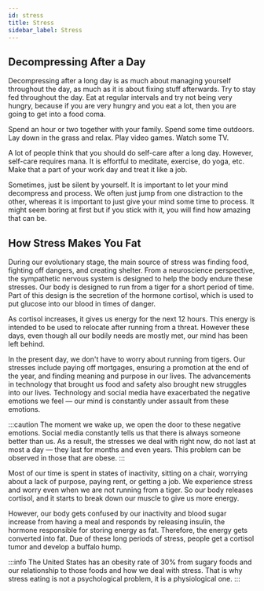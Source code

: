 ```yaml
---
id: stress
title: Stress
sidebar_label: Stress
---
```


## Decompressing After a Day
Decompressing after a long day is as much about managing yourself throughout the day, as much as it is about fixing stuff afterwards. Try to stay fed throughout the day. Eat at regular intervals and try not being very hungry, because if you are very hungry and you eat a lot, then you are going to get into a food coma.

Spend an hour or two together with your family. Spend some time outdoors. Lay down in the grass and relax. Play video games. Watch some TV.

A lot of people think that you should do self-care after a long day. However, self-care requires mana. It is effortful to meditate, exercise, do yoga, etc. Make that a part of your work day and treat it like a job.

Sometimes, just be silent by yourself. It is important to let your mind decompress and process. We often just jump from one distraction to the other, whereas it is important to just give your mind some time to process. It might seem boring at first but if you stick with it, you will find how amazing that can be.

## How Stress Makes You Fat
During our evolutionary stage, the main source of stress was finding food, fighting off dangers, and creating shelter. From a neuroscience perspective, the sympathetic nervous system is designed to help the body endure these stresses. Our body is designed to run from a tiger for a short period of time. Part of this design is the secretion of the hormone cortisol, which is used to put glucose into our blood in times of danger.

As cortisol increases, it gives us energy for the next 12 hours. This energy is intended to be used to relocate after running from a threat. However these days, even though all our bodily needs are mostly met, our mind has been left behind.

In the present day, we don't have to worry about running from tigers. Our stresses include paying off mortgages, ensuring a promotion at the end of the year, and finding meaning and purpose in our lives. The advancements in technology that brought us food and safety also brought new struggles into our lives. Technology and social media have exacerbated the negative emotions we feel — our mind is constantly under assault from these emotions.

:::caution
The moment we wake up, we open the door to these negative emotions. Social media constantly tells us that there is always someone better than us. As a result, the stresses we deal with right now, do not last at most a day — they last for months and even years. This problem can be observed in those that are obese.
:::

Most of our time is spent in states of inactivity, sitting on a chair, worrying about a lack of purpose, paying rent, or getting a job. We experience stress and worry even when we are not running from a tiger. So our body releases cortisol, and it starts to break down our muscle to give us more energy.

However, our body gets confused by our inactivity and blood sugar increase from having a meal and responds by releasing insulin, the hormone responsible for storing energy as fat. Therefore, the energy gets converted into fat. Due of these long periods of stress, people get a cortisol tumor and develop a buffalo hump.

:::info
The United States has an obesity rate of 30% from sugary foods and our relationship to those foods and how we deal with stress. That is why stress eating is not a psychological problem, it is a physiological one. 
:::